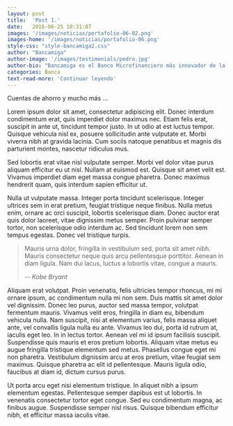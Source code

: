 ```yaml
---
layout: post
title:  'Post 1.'
date:   2016-06-25 10:31:07
images: '/images/noticias/portafolio-06-02.png'
images-home: '/images/noticias/portafolio-06.png'
style-css: "style-bancamiga2.css"
author: "Bancamiga"
author-image: '/images/testimonials/pedro.jpg'
author-bio: "Bancamiga es el Banco Microfinanciero más innovador de la Banca Venezolana."
categories: Banca
text-read-more: 'Continuar leyendo'
---
```


Cuentas de ahorro y mucho más ...

<p><span class="dropcap">L</span>orem ipsum dolor sit amet, consectetur adipiscing elit. Donec interdum condimentum erat, quis imperdiet dolor maximus nec. Etiam felis erat, suscipit in ante ut, tincidunt tempor justo. In ut odio at est luctus tempor. Quisque vehicula nisl ex, posuere sollicitudin ante vulputate et. Morbi viverra nibh at gravida lacinia. Cum sociis natoque penatibus et magnis dis parturient montes, nascetur ridiculus mus.</p>
<p>Sed lobortis erat vitae nisl vulputate semper. Morbi vel dolor vitae purus aliquam efficitur eu ut nisl. Nullam at euismod est. Quisque sit amet velit est. Vivamus imperdiet diam eget massa congue pharetra. Donec maximus hendrerit quam, quis interdum sapien efficitur ut.</p>
<p>Nulla ut vulputate massa. Integer porta tincidunt scelerisque. Integer ultrices sem in erat pretium, feugiat tristique neque finibus. Nulla metus enim, ornare ac orci suscipit, lobortis scelerisque diam. Donec auctor erat quis dolor laoreet, vitae dignissim metus semper. Proin pulvinar semper tortor, non scelerisque odio interdum ac. Sed tincidunt lorem non sem tempus egestas. Donec vel tristique turpis.</p>
<blockquote>
    <p>Mauris urna dolor, fringilla in vestibulum sed, porta sit amet nibh. Mauris consectetur neque quis arcu pellentesque porttitor. Aenean in diam ligula. Nam dui lacus, luctus a lobortis vitae, congue a mauris.</p>
    <cite>-- Kobe Bryant</cite>
</blockquote>
<p>Aliquam erat volutpat. Proin venenatis, felis ultricies tempor rhoncus, mi mi ornare ipsum, ac condimentum nulla mi non sem. Duis mattis sit amet dolor vel dignissim. Donec leo purus, auctor sed massa tempor, volutpat fermentum mauris. Vivamus velit eros, fringilla in diam eu, bibendum vehicula nulla. Nam suscipit, nisi at elementum varius, felis massa aliquet ante, vel convallis ligula nulla eu ante. Vivamus leo dui, porta id rutrum at, iaculis eget leo. In in lectus tortor. Aenean vel mi id ipsum facilisis suscipit. Suspendisse quis mauris et eros pretium lobortis. Aliquam vitae metus eu augue fringilla tristique elementum sed metus. Phasellus congue eget mi non pharetra. Vestibulum dignissim arcu at eros pretium, vitae feugiat sem maximus. Quisque pharetra ac elit id pellentesque. Mauris ligula odio, faucibus at diam id, dictum cursus purus.</p>
<p>Ut porta arcu eget nisi elementum tristique. In aliquet nibh a ipsum elementum egestas. Pellentesque semper dapibus est ut lobortis. In venenatis consectetur tortor eget congue. Sed eu condimentum magna, ac finibus augue. Suspendisse semper nisl risus. Quisque bibendum efficitur nibh, et efficitur massa iaculis vitae.</p>
